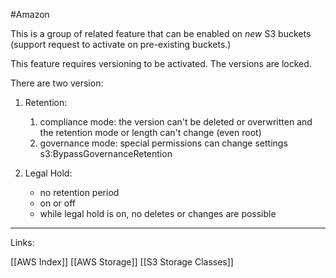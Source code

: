#Amazon 

This is a group of related feature that can be enabled on *new* S3 buckets (support request to activate on pre-existing buckets.)

This feature requires versioning to be activated. The versions are locked. 

There are two version: 

1. Retention:
	1. compliance mode: the version can't be deleted or overwritten and the retention mode or length can't change (even root)
	2. governance mode: special permissions can change settings
		 s3:BypassGovernanceRetention


2. Legal Hold:
	- no retention period
	- on or off 
	- while legal hold is on, no deletes or changes are possible

---
Links:

[[AWS Index]]
[[AWS Storage]]
[[S3 Storage Classes]]